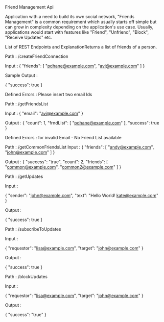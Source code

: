 Friend Management Api


Application with a need to build its own social network, "Friends Management" is a common requirement which usually starts off simple but can grow in complexity depending on the application's use case. 
Usually, applications would start with features like "Friend", "Unfriend", "Block", "Receive Updates" etc. 

List of REST Endpoints and ExplanationReturns a list of friends of a person.

Path : /createFriendConnection

Input :
{
"friends":
[
"pdhane@example.com",
"avi@example.com"
]
}

Sample Output :

{ "success": true }

Defined Errors : Please insert two email Ids 


Path : /getFriendsList

Input :
{
"email": "avi@example.com"
}

Output :
{
    "count": 1,
    "frndList": [
        "pdhane@example.com"
    ],
    "success": true
}

Defined Errors : for invalid Email - No Friend List available

Path : /getCommonFriendsList
Input :
{
"friends":
[
"andy@example.com",
"john@example.com"
]
}

Output :
{
    "success": "true",
    "count": 2,
    "friends": [
        "common@example.com",
        "common2@example.com"
    ]
}

Path : /getUpdates

Input :

{
"sender": "john@example.com",
"text": "Hello World! kate@example.com"
}

Output :

{
 "success": true
}

Path : /subscribeToUpdates

Input :

{
"requestor": "lisa@example.com",
"target": "john@example.com"
}

Output :

{
 "success": true
}

Path : /blockUpdates

Input :

{
"requestor": "lisa@example.com",
"target": "john@example.com"
}

Output :

{
    "success": "true"
}

